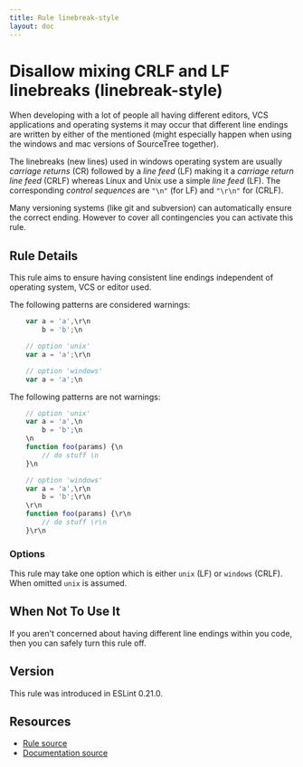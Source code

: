 ```yaml
---
title: Rule linebreak-style
layout: doc
---
```

<!-- Note: No pull requests accepted for this file. See README.md in the root directory for details. -->
# Disallow mixing CRLF and LF linebreaks (linebreak-style)

When developing with a lot of people all having different editors, VCS applications and operating systems it may occur that
different line endings are written by either of the mentioned (might especially happen when using the windows and mac versions of SourceTree together).

The linebreaks (new lines) used in windows operating system are usually _carriage returns_ (CR) followed by a _line feed_ (LF) making it a _carriage return line feed_ (CRLF)
whereas Linux and Unix use a simple _line feed_ (LF). The corresponding _control sequences_ are `"\n"` (for LF) and `"\r\n"` for (CRLF).

Many versioning systems (like git and subversion) can automatically ensure the correct ending. However to cover all contingencies you can activate this rule.

## Rule Details

This rule aims to ensure having consistent line endings independent of operating system, VCS or editor used.

The following patterns are considered warnings:

```js
    var a = 'a',\r\n
        b = 'b';\n

    // option 'unix'
    var a = 'a';\r\n

    // option 'windows'
    var a = 'a';\n
```

The following patterns are not warnings:

```js
    // option 'unix'
    var a = 'a',\n
        b = 'b';\n
    \n
    function foo(params) {\n
        // do stuff \n
    }\n

    // option 'windows'
    var a = 'a',\r\n
        b = 'b';\r\n
    \r\n
    function foo(params) {\r\n
        // do stuff \r\n
    }\r\n
```

### Options

This rule may take one option which is either `unix` (LF) or `windows` (CRLF). When omitted `unix` is assumed.

## When Not To Use It

If you aren't concerned about having different line endings within you code, then you can safely turn this rule off.

## Version

This rule was introduced in ESLint 0.21.0.

## Resources

* [Rule source](https://github.com/eslint/eslint/tree/master/lib/rules/linebreak-style.js)
* [Documentation source](https://github.com/eslint/eslint/tree/master/docs/rules/linebreak-style.md)
